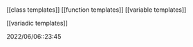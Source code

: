 # 
[[class templates]]
[[function templates]]
[[variable templates]]


[[variadic templates]]


2022/06/06::23:45
